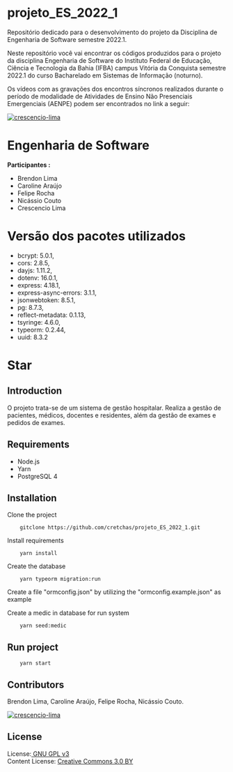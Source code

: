 # projeto_ES_2022_1
Repositório dedicado para o desenvolvimento do projeto da Disciplina de Engenharia de Software semestre 2022.1. 

Neste repositório você vai encontrar os códigos produzidos para o projeto da disciplina Engenharia de Software do Instituto Federal de Educação, Ciência e Tecnologia da Bahia (IFBA) campus Vitória da Conquista semestre 2022.1 do curso Bacharelado em Sistemas de Informação (noturno).

Os vídeos com as gravações dos encontros síncronos realizados durante o período de modalidade de Atividades de Ensino Não Presenciais Emergenciais (AENPE) podem ser encontrados no link a seguir:

[![crescencio-lima](https://img.shields.io/badge/crescencio--lima-channel-green?colorA=ef5350&colorB=d32f2f&style=for-the-badge)](https://www.youtube.com/c/CrescencioLima/) 

# Engenharia de Software

**Participantes :**<br>
- Brendon Lima<br>
- Caroline Araújo<br>
- Felipe Rocha<br>
- Nicássio Couto<br>
- Crescencio Lima<br>

# Versão dos pacotes utilizados<br>
* bcrypt: 5.0.1,<br>
* cors: 2.8.5,<br>
* dayjs: 1.11.2,<br>
* dotenv: 16.0.1,<br>
* express: 4.18.1,<br>
* express-async-errors: 3.1.1,<br>
* jsonwebtoken: 8.5.1,<br>
* pg: 8.7.3,<br>
* reflect-metadata: 0.1.13,<br>
* tsyringe: 4.6.0,<br>
* typeorm: 0.2.44,<br>
* uuid: 8.3.2<br>


# Star

Introduction
------------
O projeto trata-se de um sistema de gestão hospitalar. Realiza a gestão de pacientes, médicos, docentes e residentes, além da gestão de exames e pedidos de exames.


Requirements
---------------------------

  * Node.js
  * Yarn
  * PostgreSQL 4

Installation 
---------------------------

Clone the project

        gitclone https://github.com/cretchas/projeto_ES_2022_1.git

Install requirements

        yarn install

Create the database

        yarn typeorm migration:run
        
Create a file "ormconfig.json" by utilizing the "ormconfig.example.json" as example

Create a medic in database for run system

        yarn seed:medic

Run project
---------------------------

        yarn start


Contributors
---------------------------
Brendon Lima, Caroline Araújo, Felipe Rocha, Nicássio Couto.

[![crescencio-lima](https://img.shields.io/badge/crescencio--lima-github-black?colorA=808080&colorB=000000&style=for-the-badge)](https://www.github.com/crescenciolima)

License
---------------------------
License:<a href="http://www.gnu.org/licenses/gpl.html" target="blank"> GNU GPL v3</a><br>
Content License: <a href="https://creativecommons.org/licenses/by/3.0/" target = "blank">Creative Commons 3.0 BY</a>
